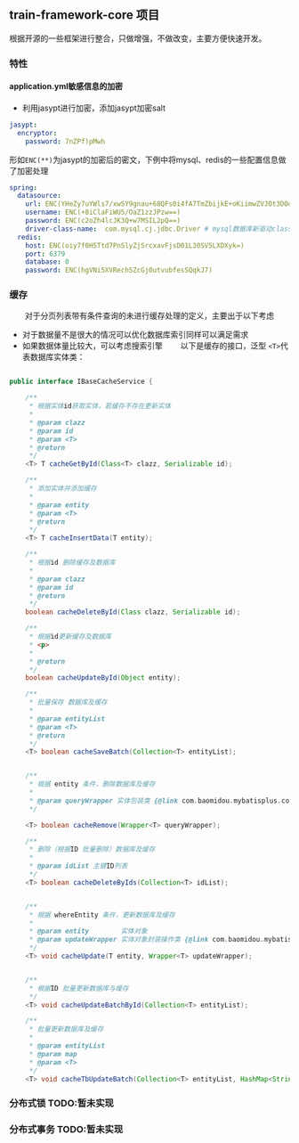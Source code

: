 ## train-framework-core 项目
根据开源的一些框架进行整合，只做增强，不做改变，主要方便快速开发。


### 特性
#### application.yml敏感信息的加密
* 利用jasypt进行加密，添加jasypt加密salt

```yaml
jasypt:
  encryptor:
    password: 7nZPf)pMwh
```

形如`ENC(**)`为jasypt的加密后的密文，下例中将mysql、redis的一些配置信息做了加密处理

```yaml
spring:
  datasource:
    url: ENC(YHeZy7uYWls7/xwSY9gnau+68QFs0i4fA7TmZbijkE+oKiimwZVJOt3DOouWEiM8npx7vhzVt5CgcKya/eNamd6FZoL87jU5b2hjDwPgDafwuB3iJwc/UVWapM2kVE5C4St5dK7pmfHeO51slu9WiiF2vH4/cqJINrDdNx305jI=)
    username: ENC(+8iClaFiWU5/OaZ1zzJPzw==)
    password: ENC(c2oZh4lcJK3Q+w7MSIL2pQ==)
    driver-class-name:  com.mysql.cj.jdbc.Driver # mysql数据库新驱动class
  redis:
    host: ENC(oiy7f0H5Ttd7PnSlyZjSrcxavFjsD01L30SV5LXDXyk=)
    port: 6379
    database: 0
    password: ENC(hgVNi5XVRechSZcGj0utvubfesSQqkJ7)
```

### 缓存
&emsp;&emsp;对于分页列表带有条件查询的未进行缓存处理的定义，主要出于以下考虑
* 对于数据量不是很大的情况可以优化数据库索引同样可以满足需求
* 如果数据体量比较大，可以考虑搜索引擎
&emsp;&emsp;以下是缓存的接口，泛型 `<T>`代表数据库实体类：

```java

public interface IBaseCacheService {

    /**
     * 根据实体id获取实体，若缓存不存在更新实体
     *
     * @param clazz
     * @param id
     * @param <T>
     * @return
     */
    <T> T cacheGetById(Class<T> clazz, Serializable id);

    /**
     * 添加实体并添加缓存
     *
     * @param entity
     * @param <T>
     * @return
     */
    <T> T cacheInsertData(T entity);

    /**
     * 根据id 删除缓存及数据库
     *
     * @param clazz
     * @param id
     * @return
     */
    boolean cacheDeleteById(Class clazz, Serializable id);

    /**
     * 根据id更新缓存及数据库
     * <p>
     *
     * @return
     */
    boolean cacheUpdateById(Object entity);

    /**
     * 批量保存 数据库及缓存
     *
     * @param entityList
     * @param <T>
     * @return
     */
    <T> boolean cacheSaveBatch(Collection<T> entityList);


    /**
     * 根据 entity 条件，删除数据库及缓存
     *
     * @param queryWrapper 实体包装类 {@link com.baomidou.mybatisplus.core.conditions.query.QueryWrapper}
     */

    <T> boolean cacheRemove(Wrapper<T> queryWrapper);

    /**
     * 删除（根据ID 批量删除）数据库及缓存
     *
     * @param idList 主键ID列表
     */
    <T> boolean cacheDeleteByIds(Collection<T> idList);


    /**
     * 根据 whereEntity 条件，更新数据库及缓存
     *
     * @param entity        实体对象
     * @param updateWrapper 实体对象封装操作类 {@link com.baomidou.mybatisplus.core.conditions.update.UpdateWrapper}
     */
    <T> void cacheUpdate(T entity, Wrapper<T> updateWrapper);


    /**
     * 根据ID 批量更新数据库与缓存
     */
    <T> void cacheUpdateBatchById(Collection<T> entityList);

    /**
     * 批量更新数据库及缓存
     *
     * @param entityList
     * @param map
     * @param <T>
     */
    <T> void cacheTbUpdateBatch(Collection<T> entityList, HashMap<String, String> map);
```

### 分布式锁 TODO:暂未实现



### 分布式事务 TODO:暂未实现